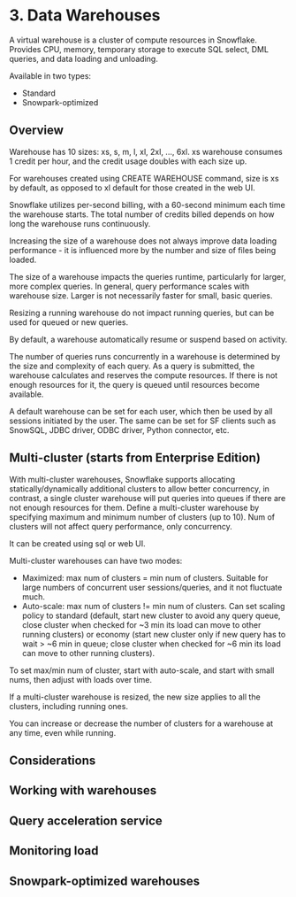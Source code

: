 # 3. Data Warehouses
A virtual warehouse is a cluster of compute resources in Snowflake. Provides CPU, memory, temporary storage to execute SQL select, DML queries, and data loading and unloading. 

Available in two types:
- Standard
- Snowpark-optimized

## Overview
Warehouse has 10 sizes: xs, s, m, l, xl, 2xl, ..., 6xl. xs warehouse consumes 1 credit per hour, and the credit usage doubles with each size up. 

For warehouses created using CREATE WAREHOUSE command, size is xs by default, as opposed to xl default for those created in the web UI. 

Snowflake utilizes per-second billing, with a 60-second minimum each time the warehouse starts. The total number of credits billed depends on how long the warehouse runs continuously.

Increasing the size of a warehouse does not always improve data loading performance - it is influenced more by the number and size of files being loaded.

The size of a warehouse impacts the queries runtime, particularly for larger, more complex queries. In general, query performance scales with warehouse size. Larger is not necessarily faster for small, basic queries.

Resizing a running warehouse do not impact running queries, but can be used for queued or new queries.

By default, a warehouse automatically resume or suspend based on activity. 

The number of queries runs concurrently in a warehouse is determined by the size and complexity of each query. As a query is submitted, the warehouse calculates and reserves the compute resources. If there is not enough resources for it, the query is queued until resources become available.

A default warehouse can be set for each user, which then be used by all sessions initiated by the user. The same can be set for SF clients such as SnowSQL, JDBC driver, ODBC driver, Python connector, etc. 

## Multi-cluster (starts from Enterprise Edition)
With multi-cluster warehouses, Snowflake supports allocating statically/dynamically additional clusters to allow better concurrency, in contrast, a single cluster warehouse will put queries into queues if there are not enough resources for them. Define a multi-cluster warehouse by specifying maximum and minimum number of clusters (up to 10). Num of clusters will not affect query performance, only concurrency. 

It can be created using sql or web UI. 

Multi-cluster warehouses can have two modes: 
- Maximized: max num of clusters = min num of clusters. Suitable for large numbers of concurrent user sessions/queries, and it not fluctuate much. 
- Auto-scale: max num of clusters != min num of clusters. Can set scaling policy to standard (default, start new cluster to avoid any query queue, close cluster when checked for ~3 min its load can move to other running clusters) or economy (start new cluster only if new query has to wait > ~6 min in queue; close cluster when checked for ~6 min its load can move to other running clusters). 

To set max/min num of cluster, start with auto-scale, and start with small nums, then adjust with loads over time.

If a multi-cluster warehouse is resized, the new size applies to all the clusters, including running ones. 

You can increase or decrease the number of clusters for a warehouse at any time, even while running. 

## Considerations

## Working with warehouses

## Query acceleration service

## Monitoring load

## Snowpark-optimized warehouses




























